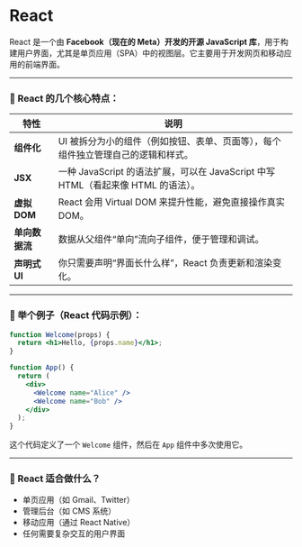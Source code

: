 # React
React 是一个由 **Facebook（现在的 Meta）开发的开源 JavaScript 库**，用于构建用户界面，尤其是单页应用（SPA）中的视图层。它主要用于开发网页和移动应用的前端界面。

---

### 📌 React 的几个核心特点：

| 特性         | 说明                                                         |
| ---------- | ---------------------------------------------------------- |
| **组件化**    | UI 被拆分为小的组件（例如按钮、表单、页面等），每个组件独立管理自己的逻辑和样式。                 |
| **JSX**    | 一种 JavaScript 的语法扩展，可以在 JavaScript 中写 HTML（看起来像 HTML 的语法）。 |
| **虚拟 DOM** | React 会用 Virtual DOM 来提升性能，避免直接操作真实 DOM。                   |
| **单向数据流**  | 数据从父组件“单向”流向子组件，便于管理和调试。                                   |
| **声明式 UI** | 你只需要声明“界面长什么样”，React 负责更新和渲染变化。                            |

---

### 🧩 举个例子（React 代码示例）：

```jsx
function Welcome(props) {
  return <h1>Hello, {props.name}</h1>;
}

function App() {
  return (
    <div>
      <Welcome name="Alice" />
      <Welcome name="Bob" />
    </div>
  );
}
```

这个代码定义了一个 `Welcome` 组件，然后在 `App` 组件中多次使用它。

---

### 🚀 React 适合做什么？

* 单页应用（如 Gmail、Twitter）
* 管理后台（如 CMS 系统）
* 移动应用（通过 React Native）
* 任何需要复杂交互的用户界面
